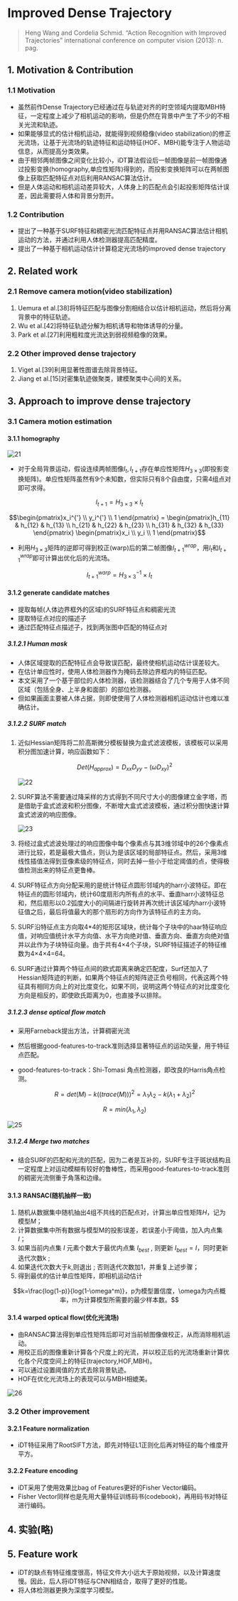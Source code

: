 # Improved Dense Trajectory

> Heng Wang and Cordelia Schmid. “Action Recognition with Improved Trajectories” international conference on computer vision (2013): n. pag.

## 1. Motivation & Contribution

### 1.1 Motivation

- 虽然前作Dense Trajectory已经通过在与轨迹对齐的时空领域内提取MBH特征，一定程度上减少了相机运动的影响，但是仍然在背景中产生了不少的不相关光流和轨迹。
- 如果能够显式的估计相机运动，就能得到视频稳像(video stabilization)的修正光流场，让基于光流场的轨迹特征和运动特征(HOF、MBH)能专注于人物运动信息，从而提高分类效果。
- 由于相邻两帧图像之间变化比较小，iDT算法假设后一帧图像是前一帧图像通过投影变换(homography,单应性矩阵)得到的，而投影变换矩阵可以在两帧图像上获取匹配特征点对后利用RANSAC算法估计。
- 但是人体运动和相机运动差异较大，人体身上的匹配点会引起投影矩阵估计误差，因此需要将人体和背景分割开。

### 1.2 Contribution

- 提出了一种基于SURF特征和稠密光流匹配特征点并用RANSAC算法估计相机运动的方法，并通过利用人体检测器提高匹配精度。
- 提出了一种基于相机运动估计计算稳定光流场的improved dense trajectory

## 2. Related work

### 2.1 Remove camera motion(video stabilization)

1. Uemura et al.[38]将特征匹配与图像分割相结合以估计相机运动，然后将分离背景中的特征轨迹。
2. Wu et al.[42]将特征轨迹分解为相机诱导和物体诱导的分量。
3. Park et al.[27]利用粗粒度光流达到弱视频稳像的效果。

### 2.2 Other improved dense trajectory

1. Viget al.[39]利用显著性图谱去除背景特征。
2. Jiang et al.[15]对密集轨迹做聚类，建模聚类中心间的关系。

## 3. Approach to improve dense trajectory

### 3.1 Camera motion estimation

#### 3.1.1 homography

![21](images/21.png)

- 对于全局背景运动，假设连续两帧图像$I_{t},I_{t+1}$存在单应性矩阵$H_{3\times3}$(即投影变换矩阵)。单应性矩阵虽然有9个未知数，但实际只有8个自由度，只需4组点对即可求得。

$$I_{t+1}=H_{3\times3}\times I_{t}$$

$$\begin{pmatrix}x_i^{'} \\ y_i^{'} \\ 1 \end{pmatrix} = \begin{pmatrix}h_{11} & h_{12} & h_{13} \\ h_{21} & h_{22} & h_{23} \\ h_{31} & h_{32} & h_{33} \end{pmatrix} \begin{pmatrix}x_i \\ y_i \\ 1 \end{pmatrix}$$

- 利用$H_{3\times3}$矩阵的逆即可得到校正(warp)后的第二帧图像$I_{t+1}^{wrap}$，用$I_{t}$和$I_{t+1}^{wrap}$即可计算出优化后的光流场。

$$I_{t+1}^{warp}=H^{-1}_{3 \times 3}\times I_{t}$$

#### 3.1.2 generate candidate matches

- 提取每帧(人体边界框外的区域)的SURF特征点和稠密光流
- 提取特征点对应的描述子
- 通过匹配特征点描述子，找到两张图中匹配的特征点对

##### 3.1.2.1 Human mask

- 人体区域提取的匹配特征点会导致误匹配，最终使相机运动估计误差较大。
- 在估计单应性时，使用人体检测器作为掩码去除边界框内的特征匹配。
- 本文采用了一个基于部位的人体检测器，该检测器结合了几个专用于人体不同区域（包括全身、上半身和面部）的部位检测器。
- 但如果画面主要被人体占据，则即使使用了人体检测器相机运动估计也难以准确估计。

##### 3.1.2.2 SURF match

1. 近似Hessian矩阵将二阶高斯微分模板替换为盒式滤波模板，该模板可以采用积分图加速计算，响应函数如下：

    $$Det(H_{approx})=D_{xx}D_{yy}-(\omega D_{xy})^{2} $$

    ![22](images/22.png)

2. SURF算法不需要通过降采样的方式得到不同尺寸大小的图像建立金字塔，而是借助于盒式滤波和积分图像，不断增大盒式滤波模板，通过积分图快速计算盒式滤波的响应图像。

    ![23](images/23.png)

3. 将经过盒式滤波处理过的响应图像中每个像素点与其3维邻域中的26个像素点进行比较，若是最极大值点，则认为是该区域的局部特征点。然后，采用3维线性插值法得到亚像素级的特征点，同时去掉一些小于给定阈值的点，使得极值检测出来的特征点更鲁棒。
4. SURF特征点方向分配采用的是统计特征点圆形邻域内的harr小波特征。即在特征点的圆形邻域内，统计60度扇形内所有点的水平、垂直harr小波特征总和，然后扇形以0.2弧度大小的间隔进行旋转并再次统计该区域内harr小波特征值之后，最后将值最大的那个扇形的方向作为该特征点的主方向。
5. SURF沿特征点主方向取4*4的矩形区域块，统计每个子块中的haar特征响应值，对响应值统计水平方向值、水平方向绝对值、垂直方向、垂直方向绝对值并以此作为子块特征向量。由于共有4×4个子块，SURF特征描述子的特征维数为4×4×4=64。
6. SURF通过计算两个特征点间的欧式距离来确定匹配度，Surf还加入了Hessian矩阵迹的判断，如果两个特征点的矩阵迹正负号相同，代表这两个特征具有相同方向上的对比度变化，如果不同，说明这两个特征点的对比度变化方向是相反的，即使欧氏距离为0，也直接予以排除。

##### 3.1.2.3 dense optical flow match

- 采用Farneback提出方法，计算稠密光流
- 然后根据good-features-to-track准则选择显著特征点的运动矢量，用于特征点匹配。
- good-features-to-track：Shi-Tomasi 角点检测器，即改良的Harris角点检测。

    $$R=det(M)-k((trace(M)))^2=\lambda_1\lambda_2-k(\lambda_1+\lambda_2)^2 
    $$

    $$ R=min(\lambda_1,\lambda_2) 
    $$

![25](images/25.png)

##### 3.1.2.4 Merge two matches

- 结合SURF的匹配和光流的匹配，因为二者是互补的，SURF专注于斑状结构且一定程度上对运动模糊有较好的鲁棒性，而采用good-features-to-track准则的稠密光流侧重于角落和边缘。

#### 3.1.3 RANSAC(随机抽样一致)

1. 随机从数据集中随机抽出4组不共线的匹配点对，计算出单应性矩阵$H$，记为模型$M$；
2. 计算数据集中所有数据与模型M的投影误差，若误差小于阈值，加入内点集 $I$；
3. 如果当前内点集 $I$ 元素个数大于最优内点集 $I_{best}$ , 则更新 $I_{best} = I$，同时更新迭代次数k ;
4. 如果迭代次数大于$k$,则退出 ; 否则迭代次数加1，并重复上述步骤；
5. 得到最优的估计单应性矩阵，即相机运动估计

$$k=\frac{log(1-p)}{log(1-\omega^m)}，p为模型置信度，\omega为内点概率，m为计算模型所需要的最少样本数。$$

#### 3.1.4 warped optical flow(优化光流场)

- 由RANSAC算法得到单应性矩阵后即可对当前帧图像做校正，从而消除相机运动。
- 用校正后的图像重新计算各个尺度上的光流，并以校正后的光流场重新计算优化各个尺度空间上的特征(trajectory,HOF,MBH)。
- 可以通过设置阈值的方式去除背景轨迹。
- HOF在优化光流场上的表现可以与MBH相媲美。

![26](images/26.png)

### 3.2 Other improvement

#### 3.2.1 Feature normalization

- iDT特征采用了RootSIFT方法，即先对特征L1正则化后再对特征的每个维度开平方。

#### 3.2.2 Feature encoding

- iDT采用了使用效果比bag of Features更好的Fisher Vector编码。
- Fisher Vector同样也是先用大量特征训练码书(codebook)，再用码书对特征进行编码。

## 4. 实验(略)

## 5. Feature work

- iDT的缺点有特征维度很高，特征文件大小远大于原始视频，以及计算速度慢。因此，后人将iDT特征与CNN相结合，取得了更好的性能。
- 将人体检测器更换为深度学习模型。
